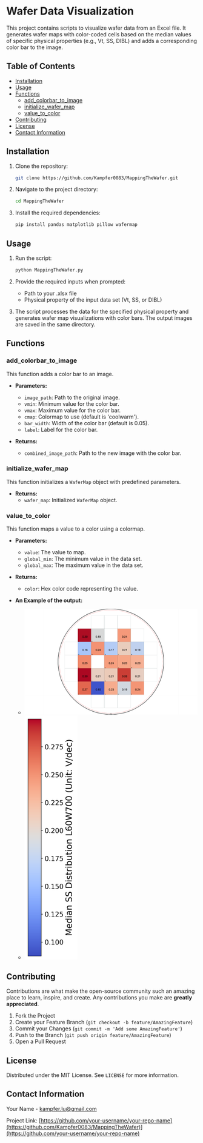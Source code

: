 # Wafer Data Visualization

This project contains scripts to visualize wafer data from an Excel file. It generates wafer maps with color-coded cells based on the median values of specific physical properties (e.g., Vt, SS, DIBL) and adds a corresponding color bar to the image.

## Table of Contents

- [Installation](#installation)
- [Usage](#usage)
- [Functions](#functions)
  - [add_colorbar_to_image](#add_colorbar_to_image)
  - [initialize_wafer_map](#initialize_wafer_map)
  - [value_to_color](#value_to_color)
- [Contributing](#contributing)
- [License](#license)
- [Contact Information](#contact-information)

## Installation

1. Clone the repository:
    ```sh
    git clone https://github.com/Kampfer0083/MappingTheWafer.git
    ```
2. Navigate to the project directory:
    ```sh
    cd MappingTheWafer
    ```
3. Install the required dependencies:
    ```sh
    pip install pandas matplotlib pillow wafermap
    ```

## Usage

1. Run the script:
    ```sh
    python MappingTheWafer.py
    ```
2. Provide the required inputs when prompted:
    - Path to your .xlsx file
    - Physical property of the input data set (Vt, SS, or DIBL)

3. The script processes the data for the specified physical property and generates wafer map visualizations with color bars. The output images are saved in the same directory.

## Functions

### add_colorbar_to_image

This function adds a color bar to an image.

- **Parameters:**
  - `image_path`: Path to the original image.
  - `vmin`: Minimum value for the color bar.
  - `vmax`: Maximum value for the color bar.
  - `cmap`: Colormap to use (default is 'coolwarm').
  - `bar_width`: Width of the color bar (default is 0.05).
  - `label`: Label for the color bar.

- **Returns:**
  - `combined_image_path`: Path to the new image with the color bar.

### initialize_wafer_map

This function initializes a `WaferMap` object with predefined parameters.

- **Returns:**
  - `wafer_map`: Initialized `WaferMap` object.

### value_to_color

This function maps a value to a color using a colormap.

- **Parameters:**
  - `value`: The value to map.
  - `global_min`: The minimum value in the data set.
  - `global_max`: The maximum value in the data set.

- **Returns:**
  - `color`: Hex color code representing the value.

- **An Example of the output:**
  - ![example SS mapping](example.png)
  - ![example SS colorbar](example_colorbar.png)



## Contributing

Contributions are what make the open-source community such an amazing place to learn, inspire, and create. Any contributions you make are **greatly appreciated**.

1. Fork the Project
2. Create your Feature Branch (`git checkout -b feature/AmazingFeature`)
3. Commit your Changes (`git commit -m 'Add some AmazingFeature'`)
4. Push to the Branch (`git push origin feature/AmazingFeature`)
5. Open a Pull Request

## License

Distributed under the MIT License. See `LICENSE` for more information.

## Contact Information

Your Name - [kampfer.lu@gmail.com](mailto:your-email@example.com)

Project Link: [https://github.com/your-username/your-repo-name](https://github.com/Kampfer0083/MappingTheWafer)](https://github.com/your-username/your-repo-name)
